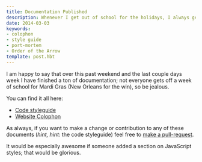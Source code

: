 ```yaml
---
title: Documentation Published
description: Whenever I get out of school for the holidays, I always get a large amount of work done; I have published my colophon and styleguide.
date: 2014-03-03
keywords:
- colophon
- style guide
- port-mortem
- Order of the Arrow
template: post.hbt
---
```

I am happy to say that over this past weekend and the last couple days week I have finished a ton of documentation; not everyone gets off a week of school for Mardi Gras (New Orleans for the win), so be jealous.

You can find it all here:

- [Code styleguide](/styleguide)
- [Website Colophon](/colophon)

As always, if you want to make a change or contribution to any of these documents (*hint, hint*: the code styleguide) feel free to [make a pull-request](http://github.com/pburtchaell/site).

It would be especially awesome if someone added a section on JavaScript styles; that would be glorious.
